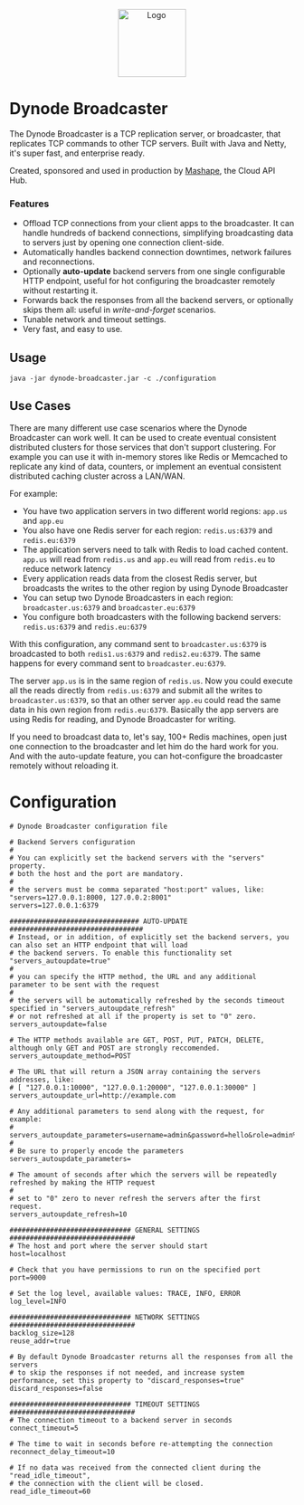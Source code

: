 <p align="center">
<img src="http://upload.wikimedia.org/wikipedia/commons/d/dc/Broadcast.svg" alt="Logo" height="120" />
</p>

# Dynode Broadcaster
The Dynode Broadcaster is a TCP replication server, or broadcaster, that replicates TCP commands to other TCP servers. Built with Java and Netty, it's super fast, and enterprise ready.

Created, sponsored and used in production by [Mashape](https://www.mashape.com), the Cloud API Hub.

### Features

* Offload TCP connections from your client apps to the broadcaster. It can handle hundreds of backend connections, simplifying broadcasting data to servers just by opening one connection client-side.
* Automatically handles backend connection downtimes, network failures and reconnections.
* Optionally **auto-update** backend servers from one single configurable HTTP endpoint, useful for hot configuring the broadcaster remotely without restarting it.
* Forwards back the responses from all the backend servers, or optionally skips them all: useful in *write-and-forget* scenarios.
* Tunable network and timeout settings.
* Very fast, and easy to use.

## Usage

```
java -jar dynode-broadcaster.jar -c ./configuration
```

## Use Cases

There are many different use case scenarios where the Dynode Broadcaster can work well. It can be used to create eventual consistent distributed clusters for those services that don't support clustering. For example you can use it with in-memory stores like Redis or Memcached to replicate any kind of data, counters, or implement an eventual consistent distributed caching cluster across a LAN/WAN. 

For example:

* You have two application servers in two different world regions: `app.us` and `app.eu`
* You also have one Redis server for each region: `redis.us:6379` and `redis.eu:6379`
* The application servers need to talk with Redis to load cached content. `app.us` will read from `redis.us` and `app.eu` will read from `redis.eu` to reduce network latency
* Every application reads data from the closest Redis server, but broadcasts the writes to the other region by using Dynode Broadcaster
* You can setup two Dynode Broadcasters in each region: `broadcaster.us:6379` and `broadcaster.eu:6379`
* You configure both broadcasters with the following backend servers: `redis.us:6379` and `redis.eu:6379`

With this configuration, any command sent to `broadcaster.us:6379` is broadcasted to both `redis1.us:6379` and `redis2.eu:6379`. The same happens for every command sent to `broadcaster.eu:6379`.

The server `app.us` is in the same region of `redis.us`. Now you could execute all the reads directly from `redis.us:6379` and submit all the writes to `broadcaster.us:6379`, so that an other server `app.eu` could read the same data in his own region from `redis.eu:6379`. Basically the app servers are using Redis for reading, and Dynode Broadcaster for writing.

If you need to broadcast data to, let's say, 100+ Redis machines, open just one connection to the broadcaster and let him do the hard work for you. And with the auto-update feature, you can hot-configure the broadcaster remotely without reloading it.

# Configuration

```
# Dynode Broadcaster configuration file

# Backend Servers configuration
#
# You can explicitly set the backend servers with the "servers" property. 
# both the host and the port are mandatory.
#
# the servers must be comma separated "host:port" values, like: "servers=127.0.0.1:8000, 127.0.0.2:8001"
servers=127.0.0.1:6379

################################ AUTO-UPDATE  #################################
# Instead, or in addition, of explicitly set the backend servers, you can also set an HTTP endpoint that will load
# the backend servers. To enable this functionality set "servers_autoupdate=true"
#
# you can specify the HTTP method, the URL and any additional parameter to be sent with the request
#
# the servers will be automatically refreshed by the seconds timeout specified in "servers_autoupdate_refresh"
# or not refreshed at all if the property is set to "0" zero.
servers_autoupdate=false

# The HTTP methods available are GET, POST, PUT, PATCH, DELETE, although only GET and POST are strongly reccomended.
servers_autoupdate_method=POST

# The URL that will return a JSON array containing the servers addresses, like:
# [ "127.0.0.1:10000", "127.0.0.1:20000", "127.0.0.1:30000" ]
servers_autoupdate_url=http://example.com

# Any additional parameters to send along with the request, for example:
# servers_autoupdate_parameters=username=admin&password=hello&role=admin%20user
#
# Be sure to properly encode the parameters
servers_autoupdate_parameters=

# The amount of seconds after which the servers will be repeatedly refreshed by making the HTTP request
#
# set to "0" zero to never refresh the servers after the first request.
servers_autoupdate_refresh=10

############################## GENERAL SETTINGS ###############################
# The host and port where the server should start
host=localhost

# Check that you have permissions to run on the specified port
port=9000

# Set the log level, available values: TRACE, INFO, ERROR
log_level=INFO

############################## NETWORK SETTINGS ###############################
backlog_size=128
reuse_addr=true

# By default Dynode Broadcaster returns all the responses from all the servers
# to skip the responses if not needed, and increase system performance, set this property to "discard_responses=true"
discard_responses=false

############################## TIMEOUT SETTINGS ###############################
# The connection timeout to a backend server in seconds
connect_timeout=5

# The time to wait in seconds before re-attempting the connection
reconnect_delay_timeout=10

# If no data was received from the connected client during the "read_idle_timeout", 
# the connection with the client will be closed.
read_idle_timeout=60
```
